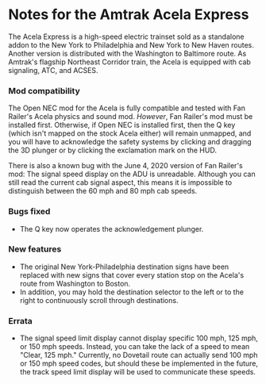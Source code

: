 # Notes for the Amtrak Acela Express

The Acela Express is a high-speed electric trainset sold as a standalone addon to the New York to Philadelphia and New York to New Haven routes. Another version is distributed with the Washington to Baltimore route. As Amtrak's flagship Northeast Corridor train, the Acela is equipped with cab signaling, ATC, and ACSES.

### Mod compatibility

The Open NEC mod for the Acela is fully compatible and tested with Fan Railer's Acela physics and sound mod. *However*, Fan Railer's mod must be installed first. Otherwise, if Open NEC is installed first, then the Q key (which isn't mapped on the stock Acela either) will remain unmapped, and you will have to acknowledge the safety systems by clicking and dragging the 3D plunger or by clicking the exclamation mark on the HUD.

There is also a known bug with the June 4, 2020 version of Fan Railer's mod: The signal speed display on the ADU is unreadable. Although you can still read the current cab signal aspect, this means it is impossible to distinguish between the 60 mph and 80 mph cab speeds.

### Bugs fixed

- The Q key now operates the acknowledgement plunger.

### New features

- The original New York-Philadelphia destination signs have been replaced with new signs that cover every station stop on the Acela's route from Washington to Boston.
- In addition, you may hold the destination selector to the left or to the right to continuously scroll through destinations.

### Errata

- The signal speed limit display cannot display specific 100 mph, 125 mph, or 150 mph speeds. Instead, you can take the lack of a speed to mean "Clear, 125 mph." Currently, no Dovetail route can actually send 100 mph or 150 mph speed codes, but should these be implemented in the future, the track speed limit display will be used to communicate these speeds.